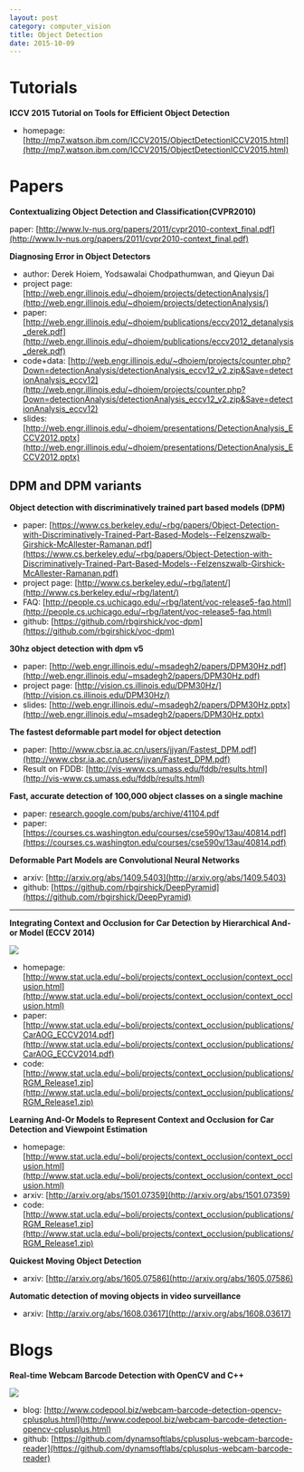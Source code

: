```yaml
---
layout: post
category: computer_vision
title: Object Detection
date: 2015-10-09
---
```


# Tutorials

**ICCV 2015 Tutorial on Tools for Efficient Object Detection**

- homepage: [http://mp7.watson.ibm.com/ICCV2015/ObjectDetectionICCV2015.html](http://mp7.watson.ibm.com/ICCV2015/ObjectDetectionICCV2015.html)

# Papers

**Contextualizing Object Detection and Classification(CVPR2010)**

paper: [http://www.lv-nus.org/papers/2011/cvpr2010-context_final.pdf](http://www.lv-nus.org/papers/2011/cvpr2010-context_final.pdf)

**Diagnosing Error in Object Detectors**

- author: Derek Hoiem, Yodsawalai Chodpathumwan, and Qieyun Dai
- project page: [http://web.engr.illinois.edu/~dhoiem/projects/detectionAnalysis/](http://web.engr.illinois.edu/~dhoiem/projects/detectionAnalysis/)
- paper: [http://web.engr.illinois.edu/~dhoiem/publications/eccv2012_detanalysis_derek.pdf](http://web.engr.illinois.edu/~dhoiem/publications/eccv2012_detanalysis_derek.pdf)
- code+data: [http://web.engr.illinois.edu/~dhoiem/projects/counter.php?Down=detectionAnalysis/detectionAnalysis_eccv12_v2.zip&Save=detectionAnalysis_eccv12](http://web.engr.illinois.edu/~dhoiem/projects/counter.php?Down=detectionAnalysis/detectionAnalysis_eccv12_v2.zip&Save=detectionAnalysis_eccv12)
- slides: [http://web.engr.illinois.edu/~dhoiem/presentations/DetectionAnalysis_ECCV2012.pptx](http://web.engr.illinois.edu/~dhoiem/presentations/DetectionAnalysis_ECCV2012.pptx)

## DPM and DPM variants

**Object detection with discriminatively trained part based models (DPM)**

- paper: [https://www.cs.berkeley.edu/~rbg/papers/Object-Detection-with-Discriminatively-Trained-Part-Based-Models--Felzenszwalb-Girshick-McAllester-Ramanan.pdf](https://www.cs.berkeley.edu/~rbg/papers/Object-Detection-with-Discriminatively-Trained-Part-Based-Models--Felzenszwalb-Girshick-McAllester-Ramanan.pdf)
- project page: [http://www.cs.berkeley.edu/~rbg/latent/](http://www.cs.berkeley.edu/~rbg/latent/)
- FAQ: [http://people.cs.uchicago.edu/~rbg/latent/voc-release5-faq.html](http://people.cs.uchicago.edu/~rbg/latent/voc-release5-faq.html)
- github: [https://github.com/rbgirshick/voc-dpm](https://github.com/rbgirshick/voc-dpm)

**30hz object detection with dpm v5**

- paper: [http://web.engr.illinois.edu/~msadegh2/papers/DPM30Hz.pdf](http://web.engr.illinois.edu/~msadegh2/papers/DPM30Hz.pdf)
- project page: [http://vision.cs.illinois.edu/DPM30Hz/](http://vision.cs.illinois.edu/DPM30Hz/)
- slides: [http://web.engr.illinois.edu/~msadegh2/papers/DPM30Hz.pptx](http://web.engr.illinois.edu/~msadegh2/papers/DPM30Hz.pptx)

**The fastest deformable part model for object detection**

- paper: [http://www.cbsr.ia.ac.cn/users/jjyan/Fastest_DPM.pdf](http://www.cbsr.ia.ac.cn/users/jjyan/Fastest_DPM.pdf)
- Result on FDDB: [http://vis-www.cs.umass.edu/fddb/results.html](http://vis-www.cs.umass.edu/fddb/results.html)

**Fast, accurate detection of 100,000 object classes on a single machine**

- paper: [research.google.com/pubs/archive/41104.pdf](research.google.com/pubs/archive/41104.pdf)
- paper: [https://courses.cs.washington.edu/courses/cse590v/13au/40814.pdf](https://courses.cs.washington.edu/courses/cse590v/13au/40814.pdf)

**Deformable Part Models are Convolutional Neural Networks**

- arxiv: [http://arxiv.org/abs/1409.5403](http://arxiv.org/abs/1409.5403)
- github: [https://github.com/rbgirshick/DeepPyramid](https://github.com/rbgirshick/DeepPyramid)

- - -

**Integrating Context and Occlusion for Car Detection by Hierarchical And-or Model (ECCV 2014)**

![](http://www.stat.ucla.edu/~boli/projects/context_occlusion/img/demo.png)

- homepage: [http://www.stat.ucla.edu/~boli/projects/context_occlusion/context_occlusion.html](http://www.stat.ucla.edu/~boli/projects/context_occlusion/context_occlusion.html)
- paper: [http://www.stat.ucla.edu/~boli/projects/context_occlusion/publications/CarAOG_ECCV2014.pdf](http://www.stat.ucla.edu/~boli/projects/context_occlusion/publications/CarAOG_ECCV2014.pdf)
- code: [http://www.stat.ucla.edu/~boli/projects/context_occlusion/publications/RGM_Release1.zip](http://www.stat.ucla.edu/~boli/projects/context_occlusion/publications/RGM_Release1.zip)

**Learning And-Or Models to Represent Context and Occlusion for Car Detection and Viewpoint Estimation**

- homepage: [http://www.stat.ucla.edu/~boli/projects/context_occlusion/context_occlusion.html](http://www.stat.ucla.edu/~boli/projects/context_occlusion/context_occlusion.html)
- arxiv: [http://arxiv.org/abs/1501.07359](http://arxiv.org/abs/1501.07359)
- code: [http://www.stat.ucla.edu/~boli/projects/context_occlusion/publications/RGM_Release1.zip](http://www.stat.ucla.edu/~boli/projects/context_occlusion/publications/RGM_Release1.zip)

**Quickest Moving Object Detection**

- arxiv: [http://arxiv.org/abs/1605.07586](http://arxiv.org/abs/1605.07586)

**Automatic detection of moving objects in video surveillance**

- arxiv: [http://arxiv.org/abs/1608.03617](http://arxiv.org/abs/1608.03617)

# Blogs

**Real-time Webcam Barcode Detection with OpenCV and C++**

![](http://www.codepool.biz/wp-content/uploads/2016/05/dbr_opencv_cplusplus.png)

- blog: [http://www.codepool.biz/webcam-barcode-detection-opencv-cplusplus.html](http://www.codepool.biz/webcam-barcode-detection-opencv-cplusplus.html)
- github: [https://github.com/dynamsoftlabs/cplusplus-webcam-barcode-reader](https://github.com/dynamsoftlabs/cplusplus-webcam-barcode-reader)
